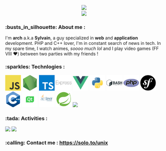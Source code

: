 <p align="center">
  <!--img src="https://cdn.discordapp.com/attachments/821641096965652511/861759294709825536/ezgif-2-304409c0b993.gif"><br-->
  <img src="https://discord.c99.nl/widget/theme-1/534413379947986988.png"><br>
  <img src="https://cdn.discordapp.com/attachments/821641096965652511/861758601897967636/standard2.gif">
</p>

<h3>:busts_in_silhouette: About me :</h2>

I'm **arch** a.k.a **Sylvain**, a guy specialized in __web__ and __application__ development. PHP and C++ lover, I'm in constant search of news in tech. In my spare time, I watch animes, *soooo much lol* and I play video games (FF VIII :heart:) between two parties with my friends !

<h3>:sparkles: Technlogies :</h2>

<div>
  <img height="50" src="https://raw.githubusercontent.com/github/explore/80688e429a7d4ef2fca1e82350fe8e3517d3494d/topics/javascript/javascript.png">
    <img height="50" src="https://raw.githubusercontent.com/github/explore/80688e429a7d4ef2fca1e82350fe8e3517d3494d/topics/nodejs/nodejs.png">
    <img height="50" src="https://raw.githubusercontent.com/github/explore/80688e429a7d4ef2fca1e82350fe8e3517d3494d/topics/typescript/typescript.png">
  <img height="50" src="https://raw.githubusercontent.com/github/explore/80688e429a7d4ef2fca1e82350fe8e3517d3494d/topics/express/express.png">
  <img height="50" src="https://raw.githubusercontent.com/github/explore/80688e429a7d4ef2fca1e82350fe8e3517d3494d/topics/vue/vue.png">
  
  <img height="50" src="https://raw.githubusercontent.com/github/explore/80688e429a7d4ef2fca1e82350fe8e3517d3494d/topics/python/python.png">
  
  <img height="50" src="https://raw.githubusercontent.com/github/explore/80688e429a7d4ef2fca1e82350fe8e3517d3494d/topics/bash/bash.png">
  
  <img height="50" src="https://raw.githubusercontent.com/github/explore/80688e429a7d4ef2fca1e82350fe8e3517d3494d/topics/php/php.png">
    <img height="50" src="https://raw.githubusercontent.com/github/explore/80688e429a7d4ef2fca1e82350fe8e3517d3494d/topics/symfony/symfony.png">


  <img height="50" src="https://raw.githubusercontent.com/github/explore/80688e429a7d4ef2fca1e82350fe8e3517d3494d/topics/cpp/cpp.png">
    <img height="50" src="https://raw.githubusercontent.com/github/explore/80688e429a7d4ef2fca1e82350fe8e3517d3494d/topics/qt/qt.png">

  <img height="50" src="https://raw.githubusercontent.com/github/explore/80688e429a7d4ef2fca1e82350fe8e3517d3494d/topics/java/java.png">
    <img height="50" src="https://raw.githubusercontent.com/github/explore/8ab0be27a8c97992e4930e630e2d68ba8d819183/topics/spring/spring.png">
  <img height="50" src="https://static.spigotmc.org/img/spigot.png">
</div>

<h3>:tada: Activities :</h2>

<div>
  <img width="59%" src="https://github-readme-stats.vercel.app/api?username=retouching&show_icons=true&hide_border=true">
  <img width="40%" src="https://spotify-recently-played-readme.vercel.app/api?user=emam77f8njo59bukjawv1iohf">
</div>

<h3>:calling: Contact me : <b><a href="https://solo.to/unix">https://solo.to/unix</a></b></h2>
